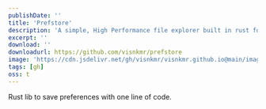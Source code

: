 ```yaml
---
publishDate: ''
title: 'Prefstore'
description: 'A simple, High Performance file explorer built in rust for PC.'
excerpt: ''
download: ''
downloadurl: https://github.com/visnkmr/prefstore
image: 'https://cdn.jsdelivr.net/gh/visnkmr/visnkmr.github.io@main/images'
tags: [gh]
oss: t
---
```


Rust lib to save preferences with one line of code.